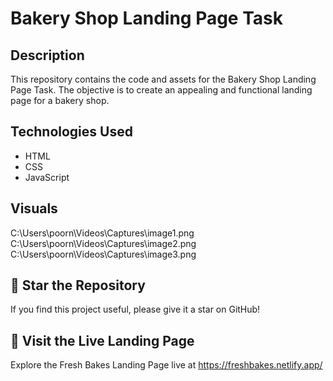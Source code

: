 # Bakery Shop Landing Page Task

## Description

This repository contains the code and assets for the Bakery Shop Landing Page Task. The objective is to create an appealing and functional landing page for a bakery shop.

## Technologies Used

- HTML
- CSS
- JavaScript
  
## Visuals

C:\Users\poorn\Videos\Captures\image1.png
C:\Users\poorn\Videos\Captures\image2.png
C:\Users\poorn\Videos\Captures\image3.png

## 🌟 Star the Repository

If you find this project useful, please give it a star on GitHub!

## 🚀 Visit the Live Landing Page

Explore the Fresh Bakes Landing Page live at https://freshbakes.netlify.app/



